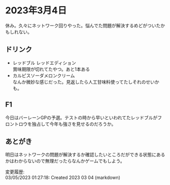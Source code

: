 # 2023年3月4日

休み。久々にネットワーク回りやった。悩んでた問題が解決するめどがついたかもしれない。

## ドリンク

- レッドブル レッドエディション  
賞味期限が切れてたやつ。あと1本ある
- カルピスソーダメロンクリーム  
なんか微妙な感じだった。見返したら人工甘味料使ってたしそれのせいかも。

## F1

今日はバーレーンGPの予選。テストの時から早いといわれてたレッドブルがフロントロウを独占して今年も強さを見せるのだろうか。

## あとがき

明日はネットワークの問題が解決するか確認したいところだができる状態にあるかはわからないので無理だったらなんかゲームでもしよう。

変更履歴:  
03/05/2023 01:27:18: Created 2023 03 04 (markdown)  
